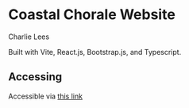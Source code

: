 # Coastal Chorale Website
Charlie Lees


Built with Vite, React.js, Bootstrap.js, and Typescript.

## Accessing

Accessible via [this link]()

